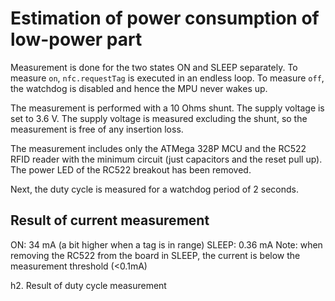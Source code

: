 # Estimation of power consumption of low-power part

Measurement is done for the two states ON and SLEEP separately. To measure `on`, `nfc.requestTag` is executed in an endless loop. To measure `off`, the watchdog is disabled and hence the MPU never wakes up.

The measurement is performed with a 10 Ohms shunt. The supply voltage is set to 3.6 V. The supply voltage is measured excluding the shunt, so the measurement is free of any insertion loss.

The measurement includes only the ATMega 328P MCU and the RC522 RFID reader with the minimum circuit (just capacitors and the reset pull up). The power LED of the RC522 breakout has been removed.

Next, the duty cycle is measured for a watchdog period of 2 seconds.

## Result of current measurement

ON: 34 mA (a bit higher when a tag is in range)
SLEEP: 0.36 mA
Note: when removing the RC522 from the board in SLEEP, the current is below the measurement threshold (<0.1mA)

h2. Result of duty cycle measurement
